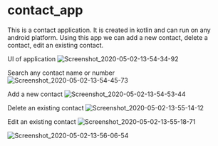 # contact_app

This is a contact application. It is created in kotlin and can run on any android platform. Using this app we can add a new contact, delete a contact, edit an existing contact.


UI of application
![Screenshot_2020-05-02-13-54-34-92](https://user-images.githubusercontent.com/42573000/80859704-6cf63a00-8c80-11ea-8779-331b658a0fea.png)

Search any contact name or number
![Screenshot_2020-05-02-13-54-45-73](https://user-images.githubusercontent.com/42573000/80859457-dd03c080-8c7e-11ea-99f5-dda794d426d7.png)

Add a new contact
![Screenshot_2020-05-02-13-54-53-44](https://user-images.githubusercontent.com/42573000/80859466-e68d2880-8c7e-11ea-8369-00f205a08ec4.png)

Delete an existing contact
![Screenshot_2020-05-02-13-55-14-12](https://user-images.githubusercontent.com/42573000/80859473-f147bd80-8c7e-11ea-9ce8-f7f89b12ecb6.png)

Edit an existing contact
![Screenshot_2020-05-02-13-55-18-71](https://user-images.githubusercontent.com/42573000/80859475-f99ff880-8c7e-11ea-925f-d733d9a5094c.png)

![Screenshot_2020-05-02-13-56-06-54](https://user-images.githubusercontent.com/42573000/80859479-ff95d980-8c7e-11ea-88b9-df3591b277f7.png)
